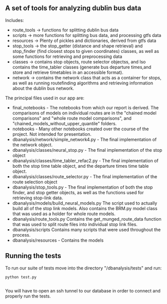 ## A set of tools for analyzing dublin bus data
Includes:
* route_tools -> functions for splitting dublin bus data
* scripts -> more functions for splitting bus data, and processing gtfs data
* resources -> Plenty of pickles and dictionaries, derived from gtfs data
* stop_tools -> the stop_getter (distance and shape retrieval) and stop_finder (find closest stops to given coordinates) classes, as well as some functions for retrieving and preprocessing data
* classes -> contains stop objects, route selector objectss, and lso contains the time_tabler classes (generate bus departure times,and store and retrieve timetables in an accessible format).
* network -> contains the network class that acts as a container for stops, as well as running routefinding algorithms and retrieving information about the dublin bus network.


The principal files used in our app are:
* final_notebooks - The notebooks from which our report is derived. The comparisons of models on individual routes are in the "chained model comparisons" and "whole route model comparisons", and "chained_models_without_upper_quantile" folders.
* notebooks - Many other notebooks created over the course of the project. Not intended for presentation.
* dbanalysis/network/simple_network4.py - The final implementation of the network object.
* dbanalysis/classes/neural_stop.py - The final implementation of the stop object
* dbanalysis/classes/time_tabler_refac2.py - The final implementation of both the stop time table object, and the departure times time table object.
* dbanalysis/classes/route_selector.py - The final implementation of the route selection object
* dbanalysis/stop_tools.py - The final implementation of both the stop finder, and stop getter objects, as well as the functions used for retrieving stop-link data.  
* dbanalysis/models/build_neural_models.py The script used to actually build all of the stop link models. Also contains the BRM.py model class that was used as a holder for whole route models.
* dbanalysis/route_tools.py Contains the get_munged_route_data function that was used to split route files into individual stop link files.
* dbanalysis/scripts Contains many scripts that were used throughout the process.
* dbanalysis/resources - Contains the models

## Running the tests

To run our suite of tests move into the directory "/dbanalysis/tests" and run:
```
python test.py
```
```
```

You will have to open an ssh tunnel to our database in order to connect and properly run the tests.
